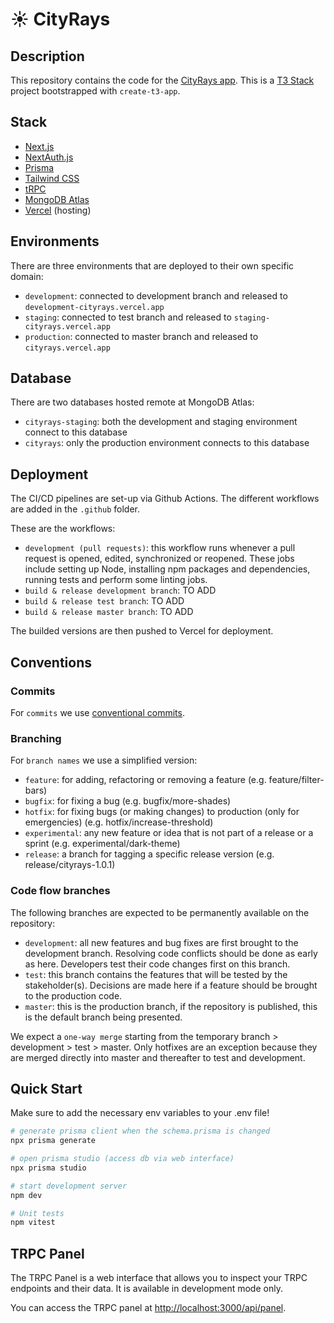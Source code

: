 # ☀️ CityRays

## Description

This repository contains the code for the [CityRays app](https://cityrays.vercel.app/). This is a [T3 Stack](https://create.t3.gg/) project bootstrapped with `create-t3-app`.

## Stack

- [Next.js](https://nextjs.org)
- [NextAuth.js](https://next-auth.js.org)
- [Prisma](https://prisma.io)
- [Tailwind CSS](https://tailwindcss.com)
- [tRPC](https://trpc.io)
- [MongoDB Atlas](https://www.mongodb.com/cloud/atlas)
- [Vercel](https://vercel.com) (hosting)

## Environments

There are three environments that are deployed to their own specific domain:

- `development`: connected to development branch and released to `development-cityrays.vercel.app`
- `staging`: connected to test branch and released to `staging-cityrays.vercel.app`
- `production`: connected to master branch and released to `cityrays.vercel.app`

## Database

There are two databases hosted remote at MongoDB Atlas:

- `cityrays-staging`: both the development and staging environment connect to this database
- `cityrays`: only the production environment connects to this database

## Deployment

The CI/CD pipelines are set-up via Github Actions. The different workflows are added in the `.github` folder.

These are the workflows:

- `development (pull requests)`: this workflow runs whenever a pull request is opened, edited, synchronized or reopened. These jobs include setting up Node, installing npm packages and dependencies, running tests and perform some linting jobs.
- `build & release development branch`: TO ADD
- `build & release test branch`: TO ADD
- `build & release master branch`: TO ADD

The builded versions are then pushed to Vercel for deployment.

## Conventions

### Commits

For `commits` we use [conventional commits](https://www.conventionalcommits.org/en/v1.0.0/).

### Branching

For `branch names` we use a simplified version:

- `feature`: for adding, refactoring or removing a feature (e.g. feature/filter-bars)
- `bugfix`: for fixing a bug (e.g. bugfix/more-shades)
- `hotfix`: for fixing bugs (or making changes) to production (only for emergencies) (e.g. hotfix/increase-threshold)
- `experimental`: any new feature or idea that is not part of a release or a sprint (e.g. experimental/dark-theme)
- `release`: a branch for tagging a specific release version (e.g. release/cityrays-1.0.1)

### Code flow branches

The following branches are expected to be permanently available on the repository:

- `development`: all new features and bug fixes are first brought to the development branch. Resolving code conflicts should be done as early as here. Developers test their code changes first on this branch.
- `test`: this branch contains the features that will be tested by the stakeholder(s). Decisions are made here if a feature should be brought to the production code.
- `master`: this is the production branch, if the repository is published, this is the default branch being presented.

We expect a `one-way merge` starting from the temporary branch > development > test > master. Only hotfixes are an exception because they are merged directly into master and thereafter to test and development.

## Quick Start

Make sure to add the necessary env variables to your .env file!

```bash
# generate prisma client when the schema.prisma is changed
npx prisma generate

# open prisma studio (access db via web interface)
npx prisma studio

# start development server
npm dev

# Unit tests
npm vitest
```

## TRPC Panel

The TRPC Panel is a web interface that allows you to inspect your TRPC endpoints and their data. It is available in development mode only.

You can access the TRPC panel at [http://localhost:3000/api/panel](http://localhost:3000/api/panel).
